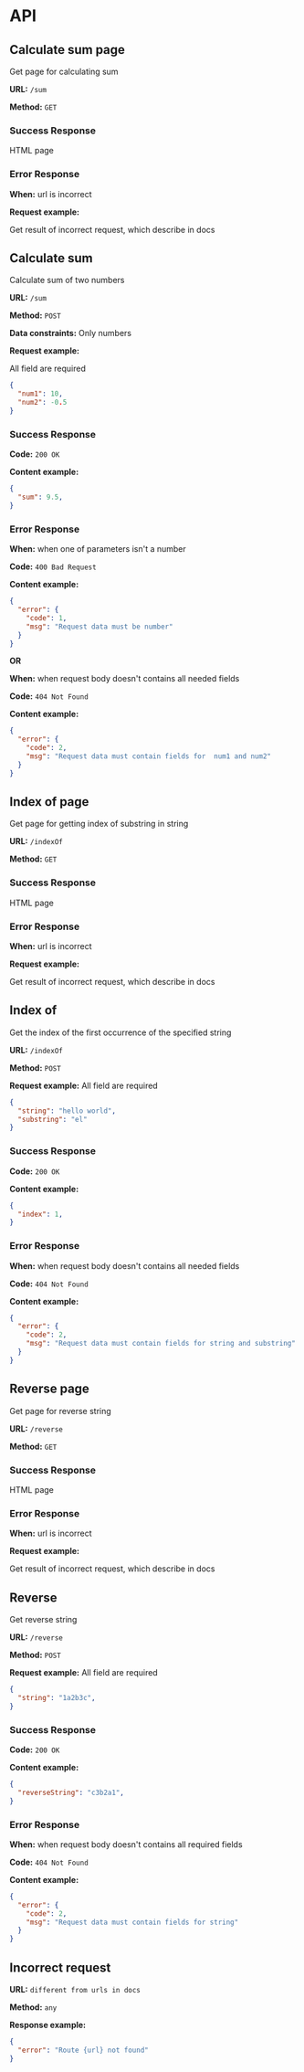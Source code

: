 # API

## Calculate sum page

Get page for calculating sum

**URL:** `/sum`

**Method:** `GET`

### Success Response

HTML page

### Error Response

**When:** url is incorrect

**Request example:**

Get result of incorrect request, which describe in docs

## Calculate sum

Calculate sum of two numbers

**URL:** `/sum`

**Method:** `POST`

**Data constraints:**
Only numbers

**Request example:**

 All field are required

```json
{
  "num1": 10,
  "num2": -0.5
}
```

### Success Response

**Code:** `200 OK`

**Content example:** 
```json
{
  "sum": 9.5,
}
```

### Error Response

**When:** when one of parameters isn't a number

**Code:** `400 Bad Request`

**Content example:**
```json
{
  "error": {
    "code": 1,
    "msg": "Request data must be number"
  }
}
```
**OR**

**When:** when request body doesn't contains all needed fields

**Code:** `404 Not Found`

**Content example:**
```json
{
  "error": {
    "code": 2,
    "msg": "Request data must contain fields for  num1 and num2"
  }
}
```

## Index of page

Get page for getting index of substring in string

**URL:** `/indexOf`

**Method:** `GET`

### Success Response

HTML page

### Error Response

**When:** url is incorrect

**Request example:**

Get result of incorrect request, which describe in docs


## Index of

Get the index of the first occurrence of the specified string

**URL:** `/indexOf`

**Method:** `POST`


**Request example:** All field are required

```json
{
  "string": "hello world",
  "substring": "el"
}
```

### Success Response

**Code:** `200 OK`

**Content example:** 
```json
{
  "index": 1,
}
```

### Error Response

**When:** when request body doesn't contains all needed fields

**Code:** `404 Not Found`

**Content example:**
```json
{
  "error": {
    "code": 2,
    "msg": "Request data must contain fields for string and substring"
  }
}
```

## Reverse page

Get page for reverse string

**URL:** `/reverse`

**Method:** `GET`

### Success Response

HTML page

### Error Response

**When:** url is incorrect

**Request example:**

Get result of incorrect request, which describe in docs

## Reverse

Get reverse string

**URL:** `/reverse`

**Method:** `POST`


**Request example:** All field are required

```json
{
  "string": "1a2b3c",
}
```

### Success Response

**Code:** `200 OK`

**Content example:** 
```json
{
  "reverseString": "c3b2a1",
}
```

### Error Response

**When:** when request body doesn't contains all required fields

**Code:** `404 Not Found`

**Content example:**
```json
{
  "error": {
    "code": 2,
    "msg": "Request data must contain fields for string"
  }
}
```

## Incorrect request

**URL:** `different from urls in docs`

**Method:** `any`

**Response example:**

```json
{
  "error": "Route {url} not found"
}
```